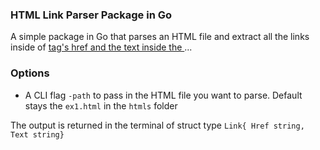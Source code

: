### HTML Link Parser Package in Go
A simple package in Go that parses an HTML file and extract all the links inside of <a href="..."> tag's href and the text inside the <a>...</a>

### Options
- A CLI flag `-path` to pass in the HTML file you want to parse. Default stays the `ex1.html` in the `htmls` folder

The output is returned in the terminal of struct type `Link{ Href string, Text string}`
